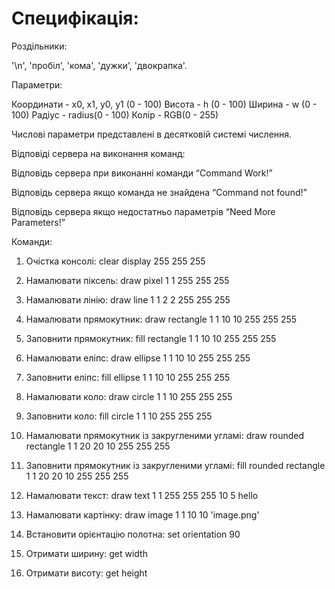# Специфікація:

Роздільники:

'\n', 'пробіл', 'кома', 'дужки', 'двокрапка'.

Параметри:

  Координати - x0, x1, y0, y1 (0 - 100)
  Висота - h (0 - 100)
  Ширина - w (0 - 100)
  Радіус - radius(0 - 100)
  Колір - RGB(0 - 255)

Числові параметри представлені в десятковій системі числення.

Відповіді сервера на виконання команд:

  Відповідь сервера при виконанні команди “Command Work!”

  Відповідь сервера якщо команда не знайдена “Command not found!”

  Відповідь сервера якщо недостатньо параметрів “Need More Parameters!”


Команди:

1. Очістка консолі:
clear display 255 255 255

2. Намалювати піксель:
draw pixel 1 1 255 255 255

3. Намалювати лінію:
draw line 1 1 2 2 255 255 255

4. Намалювати прямокутник:
draw rectangle 1 1 10 10 255 255 255

5. Заповнити прямокутник:
fill rectangle 1 1 10 10 255 255 255

6. Намалювати еліпс:
draw ellipse 1 1 10 10 255 255 255

7. Заповнити еліпс: 
fill ellipse 1 1 10 10 255 255 255

8. Намалювати коло:
draw circle 1 1 10 255 255 255

9. Заповнити коло:
fill circle 1 1 10 255 255 255

10. Намалювати прямокутник із закругленими угламі: 
draw rounded rectangle 1 1 20 20 10 255 255 255

11. Заповнити прямокутник із закругленими угламі:
fill rounded rectangle 1 1 20 20 10 255 255 255

12. Намалювати текст:
draw text 1 1 255 255 255 10 5 hello

13. Намалювати картінку:
draw image 1 1 10 10 'image.png'

14. Встановити орієнтацію полотна:
set orientation 90

15. Отримати ширину: 
get width

16. Отримати висоту:
get height
